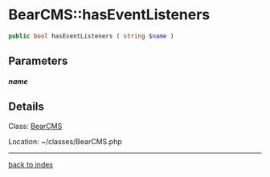 # BearCMS::hasEventListeners

```php
public bool hasEventListeners ( string $name )
```

## Parameters

##### name

## Details

Class: [BearCMS](bearcms.class.md)

Location: ~/classes/BearCMS.php

---

[back to index](index.md)


